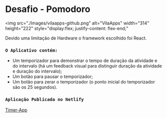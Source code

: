 # Desafio - Pomodoro
<img
  src="./Images/vilaapps-github.png"
  alt="VilaApps"
  width="314"
  height="222"
  style="display:flex; justify-content: flex-end;"
>

Devido uma limitação de Hardware o framework escolhido foi React.

### `O Aplicativo contém:`

- Um temporizador para demonstrar o tempo de duração da atividade e do intervalo (há um feedback visual para distinguir duração da atividade e duração do intervalo);
- Um botão para pausar o temporizador;
- Um botão para zerar o temporizador (o ponto inicial do temporizador são os 25 segundos).

### `Aplicação Publicada no Netlify`

[Timer-App](https://friendly-haibt-66d5c8.netlify.app)
